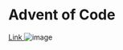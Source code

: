 #  Advent of Code
<a href= "https://adventofcode.com/2024/events" > Link </a> 
![image](https://github.com/user-attachments/assets/6ea5750e-84e3-4e2a-a6e3-c375c8ce29b7)

